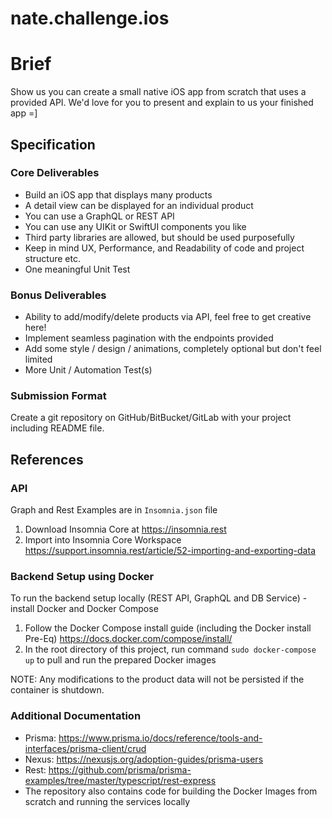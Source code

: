 # nate.challenge.ios

# Brief
Show us you can create a small native iOS app from scratch that uses a provided API.
We'd love for you to present and explain to us your finished app =]

## Specification

### Core Deliverables
- Build an iOS app that displays many products
- A detail view can be displayed for an individual product
- You can use a GraphQL or REST API
- You can use any UIKit or SwiftUI components you like
- Third party libraries are allowed, but should be used purposefully
- Keep in mind UX, Performance, and Readability of code and project structure etc.
- One meaningful Unit Test

### Bonus Deliverables
- Ability to add/modify/delete products via API, feel free to get creative here!
- Implement seamless pagination with the endpoints provided
- Add some style / design / animations, completely optional but don't feel limited
- More Unit / Automation Test(s)

### Submission Format
Create a git repository on GitHub/BitBucket/GitLab with your project including README file.

## References
### API
Graph and Rest Examples are in `Insomnia.json` file

1. Download Insomnia Core at https://insomnia.rest
2. Import into Insomnia Core Workspace https://support.insomnia.rest/article/52-importing-and-exporting-data

### Backend Setup using Docker
To run the backend setup locally (REST API, GraphQL and DB Service) - install Docker and Docker Compose
 
1. Follow the Docker Compose install guide (including the Docker install Pre-Eq) https://docs.docker.com/compose/install/
2. In the root directory of this project, run command `sudo docker-compose up` to pull and run the prepared Docker images

NOTE: Any modifications to the product data will not be persisted if the container is shutdown.

### Additional Documentation

- Prisma: https://www.prisma.io/docs/reference/tools-and-interfaces/prisma-client/crud
- Nexus: https://nexusjs.org/adoption-guides/prisma-users
- Rest: https://github.com/prisma/prisma-examples/tree/master/typescript/rest-express
- The repository also contains code for building the Docker Images from scratch and running the services locally 
